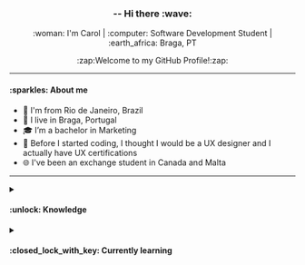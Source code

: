 


<h3 align="center"> -- Hi there :wave: </h3>

<p align="center">:woman: I'm Carol | :computer: Software Development Student | :earth_africa: Braga, PT</p>

<p align="center">:zap:Welcome to my GitHub Profile!:zap:</p>

---


<h4> :sparkles: About me  </h4>

 - :ocean: I'm from Rio de Janeiro, Brazil
 - :round_pushpin: I live in Braga, Portugal
 - :mortar_board: I’m a bachelor in Marketing
 - :scroll: Before I started coding, I thought I would be a UX designer and I actually have UX certifications
 - :globe_with_meridians: I've been an exchange student in Canada and Malta


---


<details> 
<summary> <h4>:unlock: Knowledge </h4></summary>

 - :white_check_mark: Agile Methodologies
 - :white_check_mark: UI Tools such as Figma and Adobe XD
 - :white_check_mark: HTML
 - :white_check_mark: CSS
 </details>


<details> 
<summary> <h4>:closed_lock_with_key: Currently learning </h4></summary>

 - :hourglass: JavaScript
 - :hourglass:Vue.js Framework
  </details>



